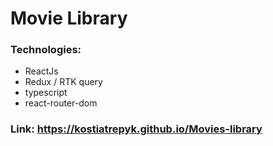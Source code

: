 # Movie Library

### Technologies:
- ReactJs
- Redux / RTK query
- typescript
- react-router-dom

### Link: https://kostiatrepyk.github.io/Movies-library
